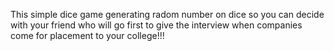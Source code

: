 This simple dice game generating radom number on dice so you can decide with your friend who will go first to give the interview when companies come for placement to your college!!!
